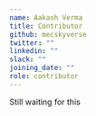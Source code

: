 ```yaml
---
name: Aakash Verma
title: Contributor
github: mecskyverse
twitter: ""
linkedin: ""
slack: ""
joining_date: ""
role: contributor
---
```


Still waiting for this
